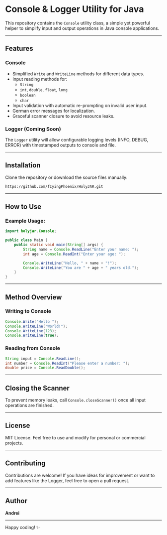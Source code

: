 # Console & Logger Utility for Java

This repository contains the `Console` utility class, a simple yet powerful helper to simplify input and output operations in Java console applications.

---

## Features

### Console
- Simplified `Write` and `WriteLine` methods for different data types.
- Input reading methods for:
  - `String`
  - `int`, `double`, `float`, `long`
  - `boolean`
  - `char`
- Input validation with automatic re-prompting on invalid user input.
- German error messages for localization.
- Graceful scanner closure to avoid resource leaks.

### Logger (Coming Soon)
The `Logger` utility will allow configurable logging levels (INFO, DEBUG, ERROR) with timestamped outputs to console and file.

---

## Installation

Clone the repository or download the source files manually:
```bash
https://github.com/fIyingPhoenix/HolyJAR.git
```

---

## How to Use

### Example Usage:
```java
import holyjar.Console;

public class Main {
    public static void main(String[] args) {
        String name = Console.ReadLine("Enter your name: ");
        int age = Console.ReadInt("Enter your age: ");

        Console.WriteLine("Hello, " + name + "!");
        Console.WriteLine("You are " + age + " years old.");
    }
}
```

---

## Method Overview

### Writing to Console
```java
Console.Write("Hello ");
Console.WriteLine("World!");
Console.WriteLine(123);
Console.WriteLine(true);
```

### Reading from Console
```java
String input = Console.ReadLine();
int number = Console.ReadInt("Please enter a number: ");
double price = Console.ReadDouble();
```

---

## Closing the Scanner
To prevent memory leaks, call `Console.closeScanner()` once all input operations are finished.

---

## License
MIT License. Feel free to use and modify for personal or commercial projects.

---

## Contributing
Contributions are welcome! If you have ideas for improvement or want to add features like the Logger, feel free to open a pull request.

---

## Author
**Andrei**

---

Happy coding! ✨

